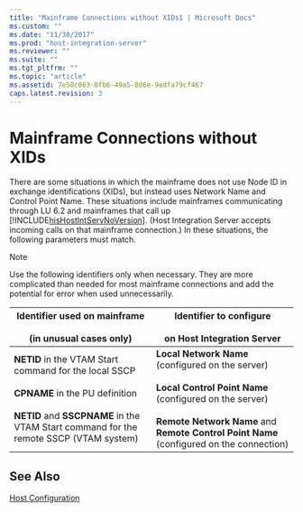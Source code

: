 ```yaml
---
title: "Mainframe Connections without XIDs1 | Microsoft Docs"
ms.custom: ""
ms.date: "11/30/2017"
ms.prod: "host-integration-server"
ms.reviewer: ""
ms.suite: ""
ms.tgt_pltfrm: ""
ms.topic: "article"
ms.assetid: 7e50c063-0fb6-49a5-8d6e-9edfa79cf467
caps.latest.revision: 3
---
```

# Mainframe Connections without XIDs
There are some situations in which the mainframe does not use Node ID in exchange identifications (XIDs), but instead uses Network Name and Control Point Name. These situations include mainframes communicating through LU 6.2 and mainframes that call up [!INCLUDE[hisHostIntServNoVersion](../includes/hishostintservnoversion-md.md)]. (Host Integration Server accepts incoming calls on that mainframe connection.) In these situations, the following parameters must match.  
  
> [!NOTE]
>  Use the following identifiers only when necessary. They are more complicated than needed for most mainframe connections and add the potential for error when used unnecessarily.  
  
|Identifier used on mainframe<br /><br /> (in unusual cases only)|Identifier to configure<br /><br /> on Host Integration Server|  
|----------------------------------------------------------------|------------------------------------------------------------|  
|**NETID** in the VTAM Start command for the local SSCP<br /><br /> **CPNAME** in the PU definition<br /><br /> **NETID** and **SSCPNAME** in the VTAM Start command for the remote SSCP (VTAM system)|**Local Network Name** (configured on the server)<br /><br /> **Local Control Point Name** (configured on the server)<br /><br /> **Remote Network Name** and **Remote Control Point Name** (configured on the connection)|  
  
## See Also  
 [Host Configuration](../core/host-configuration2.md)